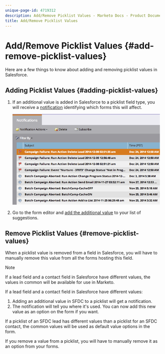 ```yaml
---
unique-page-id: 4719312
description: Add/Remove Picklist Values - Marketo Docs - Product Documentation
title: Add/Remove Picklist Values
---
```


# Add/Remove Picklist Values {#add-remove-picklist-values}

Here are a few things to know about adding and removing picklist values in Salesforce.

## Adding Picklist Values {#adding-picklist-values}

1. If an additional value is added in Salesforce to a picklist field type, you will receive a [notification](../../../product-docs/core-marketo-concepts/miscellaneous/understanding-notifications.md) identifying which forms this will affect.

   ![](assets/image2015-1-21-14-3a4-3a7.png)

1. Go to the form editor and [add the additional value](../../../product-docs/demand-generation/forms/form-actions/add-a-country-picklist-to-your-form.md) to your list of suggestions.

## Remove Picklist Values {#remove-picklist-values}

When a picklist value is removed from a field in Salesforce, you will have to manually remove this value from all the forms hosting this field.

>[!NOTE]
>
>If a lead field and a contact field in Salesforce have different values, the values in common will be available for use in Marketo.

If a lead field and a contact field in Salesforce have different values:

1. Adding an additional value in SFDC to a picklist will get a notification. 
1. The notification will tell you where it's used. You can now add this new value as an option on the form if you want.

If a picklist of an SFDC lead has different values than a picklist for an SFDC contact, the common values will be used as default value options in the form.

If you remove a value from a picklist, you will have to manually remove it as an option from your forms.
